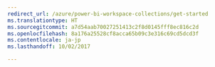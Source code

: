```yaml
--- 
redirect_url: /azure/power-bi-workspace-collections/get-started
ms.translationtype: HT
ms.sourcegitcommit: a7d54aab70027251413c2f8d0145fff8ec816c2d
ms.openlocfilehash: 8a176a25528cf8acca65b09c3e316c69cd5dcd3f
ms.contentlocale: ja-jp
ms.lasthandoff: 10/02/2017

---
```

